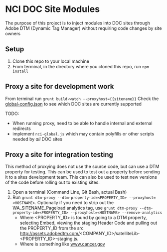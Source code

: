 # NCI DOC Site Modules
The purpose of this project is to inject modules into DOC sites through Adobe DTM (Dynamic Tag Manager) without requiring code changes by site owners

## Setup
1. Clone this repo to your local machine
2. From terminal, in the directory where you cloned this repo, run `npm install`

## Proxy a site for development work
From terminal run `grunt build-watch --proxyhost={{sitename}}`
Check the [global-config.json](https://github.com/NCIOCPL/nci-header-bar/blob/release-1.0/global-config.json) to see which DOC sites are currently supported

TODO:
* When running proxy, need to be able to handle internal and external redirects
* implement `nci-global.js` which may contain polyfills or other scripts needed by _all_ DOC sites

## Proxy a site for integration testing
This method of proxying does not use the source code, but can use a DTM property for testing.  This can be used to test out a property before sending it to a sites development team.  This can also be used to test new versions of the code before rolling out to existing sites.
1. Open a terminal (Command Line, Git Bash, actual Bash)
2. Run `grunt dtm-proxy --dtm-property-id=<PROPERTY_ID> --proxyhost=<HOSTNAME>`.  Optionally if you need to strip out the WA_SITENAME_Pageload analytics tag, use `grunt dtm-proxy --dtm-property-id=<PROPERTY_ID> --proxyhost=<HOSTNAME> --remove-analytics`
   * Where <PROPERTY_ID> is found by going to a DTM property, selecting Embed, viewing the staging Header Code and pulling out the PROPERTY_ID from the src http://assets.adobedtm.com/<COMPANY_ID>/satelliteLib-<PROPERTY_ID>-staging.js.
   * Where <HOSTNAME> is something like www.cancer.gov


